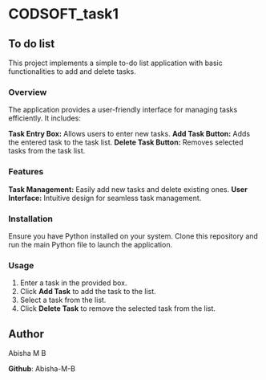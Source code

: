 # CODSOFT_task1
## To do list
  This project implements a simple to-do list application with basic functionalities to add and delete tasks.

### Overview
The application provides a user-friendly interface for managing tasks efficiently. It includes:

**Task Entry Box:** Allows users to enter new tasks.
**Add Task Button:** Adds the entered task to the task list.
**Delete Task Button:** Removes selected tasks from the task list.

### Features
**Task Management:** Easily add new tasks and delete existing ones.
**User Interface:** Intuitive design for seamless task management.

### Installation
Ensure you have Python installed on your system. Clone this repository and run the main Python file to launch the application.

### Usage
1. Enter a task in the provided box.
2. Click **Add Task** to add the task to the list.
3. Select a task from the list.
4. Click **Delete Task** to remove the selected task from the list.

## Author
Abisha M B

**Github**: Abisha-M-B
